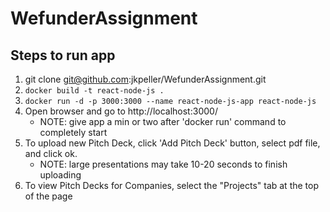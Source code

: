 # WefunderAssignment

## Steps to run app

1. git clone git@github.com:jkpeller/WefunderAssignment.git
2. `docker build -t react-node-js .`
3. `docker run -d -p 3000:3000 --name react-node-js-app react-node-js`
4. Open browser and go to http://localhost:3000/
   - NOTE: give app a min or two after 'docker run' command to completely start
5. To upload new Pitch Deck, click 'Add Pitch Deck' button, select pdf file, and click ok.
   - NOTE: large presentations may take 10-20 seconds to finish uploading
7. To view Pitch Decks for Companies, select the "Projects" tab at the top of the page
